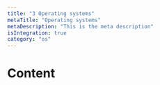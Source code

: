 ```yaml
---
title: "3 Operating systems"
metaTitle: "Operating systems"
metaDescription: "This is the meta description"
isIntegration: true
category: "os"
---
```


# Content
